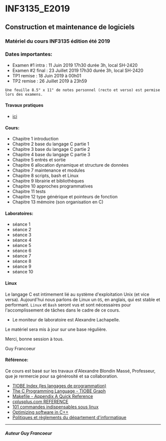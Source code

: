 # INF3135_E2019

## Construction et maintenance de logiciels

### Matériel du cours INF3135 édition été 2019

### Dates importantes:

- Examen #1 intra : 11 Juin 2019 17h30 durée 3h, local SH-2420
- Examen #2 final : 23 Juillet 2019 17h30 durée 3h, local SH-2420
- TP1 remise : 18 Juin 2019 à 00h01
- TP2 remise : 26 Juillet 2019 à 23h59

`Une feuille 8.5" x 11" de notes personnel (recto et verso) est permise lors des examens.`

#### Travaux pratiques
- [ici](https://github.com/guyfrancoeur/INF3135_E2019_TP)

#### Cours:
- Chapitre 1 introduction
- Chapitre 2 base du langage C partie 1
- Chapitre 3 base du langage C partie 2
- Chapitre 4 base du langage C partie 3
- Chapitre 5 entrés et sortie
- Chapitre 6 allocation dynamique et structure de données
- Chapitre 7 maintenance et modules
- Chapitre 8 scripts, bash et Linux
- Chapitre 9 librairie et bibliothèques
- Chapitre 10 approches programmatives
- Chapitre 11 tests
- Chapitre 12 type générique et pointeurs de fonction
- Chapitre 13 mémoire (son organisation en C)

#### Laboratoires:
- séance 1
- séance 2
- séance 3
- séance 4
- séance 5
- séance 6
- séance 7
- séance 8
- séance 9
- séance 10

#### Linux

Le langage C est intimement lié au système d'exploitation Unix (et vice versa).  Aujourd'hui nous 
parlons de Linux un `OS`, en anglais, qui est stable et performant.  `Linux` et `Bash` seront vus
et sont nécessaires pour l'accomplissement de tâches dans le cadre de ce cours.


+ Le moniteur de laboratoire est Alexandre Lachapelle.


Le matériel sera mis à jour sur une base régulière.

Merci, bonne session à tous.

Guy Francoeur

#### Référence: 

Ce cours est basé sur les travaux d'Alexandre Blondin Massé, Professeur, que je rermercie pour sa générosité et sa collaboration. 

+ [TIOBE Index (les langages de programmation)](https://www.tiobe.com/tiobe-index/ "Usage des langages de programmation")
+ [The C Programming Language - TIOBE Graph](https://www.tiobe.com/tiobe-index/c/ "Langage C")
+ [Makefile - Appendix A Quick Reference](https://www.gnu.org/software/make/manual/html_node/Quick-Reference.html#Quick-Reference)
+ [cplusplus.com REFERENCE](http://www.cplusplus.com/reference/ "cplusplus.com REFERENCE")
+ [101 commandes indispensables sous linux](https://buzut.fr/101-commandes-indispensables-sous-linux/ "101 commandes indispensables sous linux")
+ [Optimizing software in C++](https://www.agner.org/optimize/optimizing_cpp.pdf "référence pour le C++, niveau expert")
+ [Politiques et règlements du département d'informatique](http://info.uqam.ca/politiques/)

----

##### Auteur Guy Francoeur

